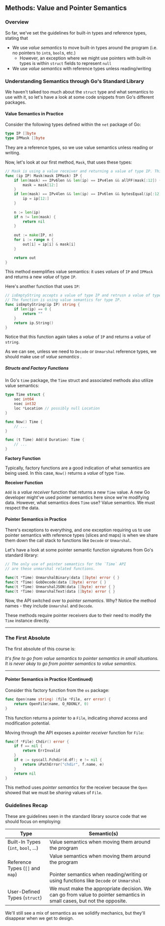## Methods: Value and Pointer Semantics

### Overview

So far, we've set the guidelines for built-in types and reference types, stating that

- We use _value semantics_ to move built-in types around the program (i.e. no pointers to `int`s, `bool`s, etc.) 
	- However, an exception where we might use pointers with built-in types is within `struct` fields to represent `null`
- We use _value semantics_ with reference types unless reading/writing

### Understanding Semantics through Go's Standard Library

We haven't talked too much about the `struct` type and what semantics to use with it, so let's have a look at some code snippets from Go's different packages.

#### Value Semantics in Practice

Consider the following types defined within the `net` package of Go:

```go
type IP []byte
type IPMask []byte
```

They are a reference types, so we use value semantics unless reading or writing.

Now, let's look at our first method, `Mask`, that uses these types:

```go
// Mask is using a value receiver and returning a value of type IP. This method // uses value semantics for type IP.
func (ip IP) Mask(mask IPMask) IP {
	if len(mask) == IPv6len && len(ip) == IPv4len && allFF(mask[:12]) {
		mask = mask[12:]
	}
	if len(mask) == IPv4len && len(ip) == IPv6len && bytesEqual(ip[:12]) {
		ip = ip[12:]
	}
	
	n := len(ip)
	if n != len(mask) {
		return nil
	}
	
	out := make(IP, n)
	for i := range n {
		out[i] = ip[i] & mask[i]
	}

	return out
}
```

This method exemplifies value semantics: it uses _values_ of `IP` and `IPMask` and returns a new _value_ of type `IP`.

Here's another function that uses `IP`:

```go
// isEmptyString accepts a value of type IP and retrusn a value of type string.
// The function is using value semantics for type IP.
func isEmptyString(ip IP) string {
	if len(ip) == 0 {
		return ""
	}
	return ip.String()
}
```

Notice that this function again takes a _value_ of `IP` and returns a _value_ of `string`.

As we can see, unless we need to `Decode` or `Unmarshal` reference types, we should make use of _value semantics_ .

##### Structs and Factory Functions

In Go's `time` package, the `Time` struct and associated methods also utilize value semantics:

```go
type Time struct {
	sec int64
	nsec int32
	loc *Location // possibly null Location
}

func Now() Time {
	// ...
}

func (t Time) Add(d Duration) Time {
	// ...
}
```

**Factory Function**

Typically, factory functions are a good indication of what semantics are being used. In this case, `Now()` returns a _value_ of type `Time`.

**Receiver Function**

`Add` is a _value receiver_ function that returns a new `Time` value. A new Go developer might've used pointer semantics here since we're modifying data. However, what semantics does `Time` use? Value semantics. We must respect the data.

#### Pointer Semantics in Practice

There's exceptions to everything, and one exception requiring us to use pointer semantics with reference types (slices and maps) is when we share them down the call stack to functions like `Decode` or `Unmarshal`.

Let's have a look at some pointer semantic function signatures from Go's standard library:

```go
// The only use of pointer semantics for the `Time` API
// are these unmarshal related functions.

func(t *Time) UnmarshalBinary(data []byte) error { }
func(t *Time) GobDecode(data []byte) error { }
func(t *Time) UnmarshalJSON(data []byte) error { }
func(t *Time) UnmarshalText(data []byte) error { }
```

Now, the API switched over to _pointer semantics_. Why? Notice the method names - they include `Unmarshal` and `Decode`.

These methods require pointer receivers due to their need to modify the `Time` instance directly.

- - -

### The First Absolute

The first absolute of this course is:

_It's fine to go from value semantics to pointer semantics in small situations. It is never okay to go from pointer semantics to value semantics._

- - -

#### Pointer Semantics in Practice (Continued)

Consider this factory function from the `os` package:

```go
func Open(name string) (file *File, err error) {
	return OpenFile(name, O_RDONLY, 0)
}
```

This function returns a pointer to a `File`, indicating _shared_ access and modification potential.

Moving through the API exposes a _pointer receiver_ function for `File`:

```go
func(f *File) Chdir() error {
	if f == nil {
		return ErrInvalid
	}
	if e := syscall.Fchdir(d.df); e != nil {
		return &PathError("chdir", f.name, e)
	}
	return nil
}
```

This method uses _pointer semantics_ for the receiver because the `Open` showed that we must be _sharing_ values of `File`.

### Guidelines Recap

These are guidelines seen in the standard library source code that we should focus on employing:

| Type                                | Semantic(s)                                                                                                                                       |
| ----------------------------------- | ------------------------------------------------------------------------------------------------------------------------------------------------- |
| Built-In Types (`int`, `bool`, ...) | Value semantics when moving them around the program                                                                                               |
| Reference Types (`[]` and `map`)    | Value semantics when moving them around the program<br><br>Pointer semantics when reading/writing or using functions like `Decode` or `Unmarshal` |
| User-Defined Types (`struct`)       | We must make the appropriate decision. We can go from value to pointer semantics in small cases, but not the opposite.<br>                        |

We'll still see a mix of semantics as we solidify mechanics, but they'll disappear when we get to design.